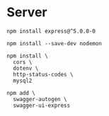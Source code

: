 # Server

```
npm install express@^5.0.0-0

npm install --save-dev nodemon
```

```
npm install \
  cors \
  dotenv \
  http-status-codes \
  mysql2
```

```
npm add \
  swagger-autogen \
  swagger-ui-express
```
